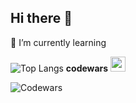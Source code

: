 ## Hi there 👋
🌱 I’m currently learning 


![Top Langs](https://github-readme-stats.vercel.app/api/top-langs/?username=zagorky&hide_progress=true)
**codewars**
<a href="https://www.codewars.com/users/rsschool_cbf0adbadf0eb26d">
  <img src="https://www.codewars.com/users/rsschool_cbf0adbadf0eb26d/badges/large" height="24">
</a>

![Codewars](https://github.r2v.ch/codewars?user=zagorky&stroke=%23BB432C&theme=gradient_light)
<!--[![GitHub Streak](http://github-readme-streak-stats.herokuapp.com?user=zagorky&theme=shadow-orange)](https://git.io/streak-stats)  -->

<!--
**zagorky/zagorky** is a ✨ _special_ ✨ repository because its `README.md` (this file) appears on your GitHub profile.

Here are some ideas to get you started:

- 🔭 I’m currently working on ...
- 🌱 I’m currently learning ...
- 👯 I’m looking to collaborate on ...
- 🤔 I’m looking for help with ...
- 💬 Ask me about ...
- 📫 How to reach me: ...
- 😄 Pronouns: ...
- ⚡ Fun fact: ...
-->
